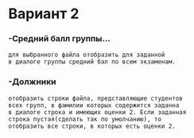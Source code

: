 # Вариант 2
### -Средний балл группы...
    для выбранного файла отобразить для заданной
    в диалоге группы средний бал по всем экзаменам.
### -Должники
    отобразить строки файла, представляющие студентов
    всех групп, в фамилии которых содержится заданна
    в диалоге строка и имеющих оценки 2. Если заданная 
    строка пустая(сделать так по умолчанию), то 
    отобразить все строки, в которых есть оценки 2.
